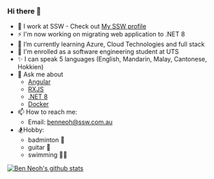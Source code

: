 ### Hi there 👋

- 🔭 I work at SSW - Check out [My SSW profile](https://www.ssw.com.au/people/ben-neoh/)
- ⚡ I'm now working on migrating web application to .NET 8
- 🌱 I’m currently learning Azure, Cloud Technologies and full stack
- 🏫 I'm enrolled as a software engineering student at UTS
- ✨ I can speak 5 languages (English, Mandarin, Malay, Cantonese, Hokkien)
- 💬 Ask me about
  - [Angular](https://www.ssw.com.au/people/ben-neoh/)
  - [RXJS](https://rxjs.dev/)
  - [.NET 8](https://learn.microsoft.com/en-us/dotnet/core/whats-new/dotnet-8)
  - [Docker](https://www.docker.com/)
- 📫 How to reach me:
  - Email: [benneoh@ssw.com.au](benneoh@ssw.com.au)    
- 🏂Hobby:
  - badminton 🏸
  - guitar 🎸
  - swimming 🏊‍♂️
    
[![Ben Neoh's github stats](https://github-readme-stats.vercel.app/api?username=ben0189&theme=dark)](https://github.com/ben0189/github-readme-stats)

<!--
**Ben0189/Ben0189** is a ✨ _special_ ✨ repository because its `README.md` (this file) appears on your GitHub profile.

Here are some ideas to get you started:

- 🌱 I’m currently learning ...
- 👯 I’m looking to collaborate on ...
- 🤔 I’m looking for help with ...
- 💬 Ask me about ...
- 📫 How to reach me: ...
- 😄 Pronouns: ...
- ⚡ Fun fact: ...
-->
